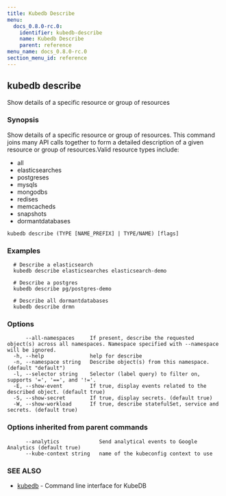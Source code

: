 ```yaml
---
title: Kubedb Describe
menu:
  docs_0.8.0-rc.0:
    identifier: kubedb-describe
    name: Kubedb Describe
    parent: reference
menu_name: docs_0.8.0-rc.0
section_menu_id: reference
---
```

## kubedb describe

Show details of a specific resource or group of resources

### Synopsis

Show details of a specific resource or group of resources. This command joins many API calls together to form a detailed description of a given resource or group of resources.Valid resource types include: 

  * all  
  * elasticsearches  
  * postgreses  
  * mysqls  
  * mongodbs  
  * redises  
  * memcacheds  
  * snapshots  
  * dormantdatabases

```
kubedb describe (TYPE [NAME_PREFIX] | TYPE/NAME) [flags]
```

### Examples

```
  # Describe a elasticsearch
  kubedb describe elasticsearches elasticsearch-demo
  
  # Describe a postgres
  kubedb describe pg/postgres-demo
  
  # Describe all dormantdatabases
  kubedb describe drmn
```

### Options

```
      --all-namespaces     If present, describe the requested object(s) across all namespaces. Namespace specified with --namespace will be ignored.
  -h, --help               help for describe
  -n, --namespace string   Describe object(s) from this namespace. (default "default")
  -l, --selector string    Selector (label query) to filter on, supports '=', '==', and '!='.
  -E, --show-event         If true, display events related to the described object. (default true)
  -S, --show-secret        If true, display secrets. (default true)
  -W, --show-workload      If true, describe statefulSet, service and secrets. (default true)
```

### Options inherited from parent commands

```
      --analytics             Send analytical events to Google Analytics (default true)
      --kube-context string   name of the kubeconfig context to use
```

### SEE ALSO

* [kubedb](/docs/0.8.0-rc.0/reference/kubedb)	 - Command line interface for KubeDB


